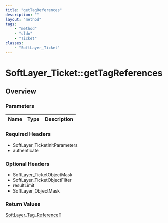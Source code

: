 ```yaml
---
title: "getTagReferences"
description: ""
layout: "method"
tags:
    - "method"
    - "sldn"
    - "Ticket"
classes:
    - "SoftLayer_Ticket"
---
```

# SoftLayer_Ticket::getTagReferences
## Overview 


### Parameters 
|Name | Type | Description |
| --- | --- | --- |


### Required Headers
* SoftLayer_TicketInitParameters
* authenticate

### Optional Headers
* SoftLayer_TicketObjectMask
* SoftLayer_TicketObjectFilter
* resultLimit
* SoftLayer_ObjectMask

### Return Values
<a href='/reference/datatypes/SoftLayer_Tag_Reference'>SoftLayer_Tag_Reference[] </a>

